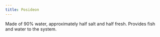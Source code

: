 ```yaml
---
title: Posideon
---
```


Made of 90% water, approximately half salt and half fresh. Provides fish and water to the system.